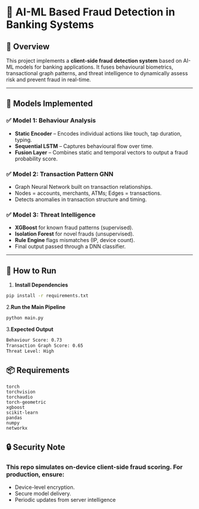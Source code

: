 # 💼 AI-ML Based Fraud Detection in Banking Systems

## 📌 Overview

This project implements a **client-side fraud detection system** based on AI-ML models for banking applications. It fuses behavioural biometrics, transactional graph patterns, and threat intelligence to dynamically assess risk and prevent fraud in real-time.

---

## 🧠 Models Implemented

### ✅ Model 1: Behaviour Analysis
- **Static Encoder** – Encodes individual actions like touch, tap duration, typing.
- **Sequential LSTM** – Captures behavioural flow over time.
- **Fusion Layer** – Combines static and temporal vectors to output a fraud probability score.

### ✅ Model 2: Transaction Pattern GNN
- Graph Neural Network built on transaction relationships.
- Nodes = accounts, merchants, ATMs; Edges = transactions.
- Detects anomalies in transaction structure and timing.

### ✅ Model 3: Threat Intelligence
- **XGBoost** for known fraud patterns (supervised).
- **Isolation Forest** for novel frauds (unsupervised).
- **Rule Engine** flags mismatches (IP, device count).
- Final output passed through a DNN classifier.

---


## 🚀 How to Run

1. **Install Dependencies**  
```bash
pip install -r requirements.txt
```
2.**Run the Main Pipeline**
```bash
python main.py
```
3.**Expected Output**
```bash
Behaviour Score: 0.73
Transaction Graph Score: 0.65
Threat Level: High
```

## 📦 Requirements
```
torch
torchvision
torchaudio
torch-geometric
xgboost
scikit-learn
pandas
numpy
networkx
```
## 🔒 Security Note

### This repo simulates on-device client-side fraud scoring. For production, ensure:
- Device-level encryption.
- Secure model delivery.
- Periodic updates from server intelligence
